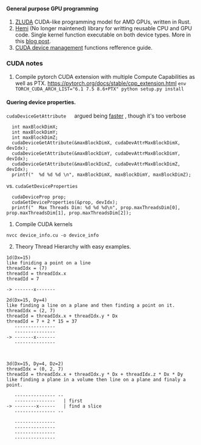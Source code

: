 #### General purpose GPU programming

1. [ZLUDA](https://github.com/vosen/ZLUDA) CUDA-like programming model for AMD GPUs, written in Rust.
2. [Hemi](https://github.com/harrism/hemi) (No longer maintened) library for writting reusable CPU and GPU code. Single kernel function executable on both device types. More in this [blog post](https://developer.nvidia.com/blog/simple-portable-parallel-c-hemi-2/).
3. [CUDA device management](https://docs.nvidia.com/cuda/cuda-runtime-api/group__CUDART__DEVICE.html) functions refference guide.



### CUDA notes

1. Compile pytorch CUDA extension with multiple Compute Capabilities as well as PTX. https://pytorch.org/docs/stable/cpp_extension.html
`env TORCH_CUDA_ARCH_LIST="6.1 7.5 8.6+PTX" python setup.py install`

#### Quering device properties.

`cudaDeviceGetAttribute   `argued being [faster](https://developer.nvidia.com/blog/cuda-pro-tip-the-fast-way-to-query-device-properties/]) , though it's  too verbose

```
  int maxBlockDimX;
  int maxBlockDimY;
  int maxBlockDimZ;
  cudaDeviceGetAttribute(&maxBlockDimX, cudaDevAttrMaxBlockDimX, devIdx);
  cudaDeviceGetAttribute(&maxBlockDimY, cudaDevAttrMaxBlockDimY, devIdx);
  cudaDeviceGetAttribute(&maxBlockDimZ, cudaDevAttrMaxBlockDimZ, devIdx);
  printf("  %d %d %d \n", maxBlockDimX, maxBlockDimY, maxBlockDimZ);
```

vs. `cudaGetDeviceProperties`

```
  cudaDeviceProp prop;
  cudaGetDeviceProperties(&prop, devIdx);
  printf("  Max Threads Dim: %d %d %d\n", prop.maxThreadsDim[0], prop.maxThreadsDim[1], prop.maxThreadsDim[2]);
```



1. Compile CUDA kernels
```
nvcc device_info.cu -o device_info
```

2. Theory
Thread Hierarchy with easy examples.
```
1d(Dx=15)
like finiding a point on a line
threadIdx = (7)
threadId = threadIdx.x
threadId = 7

-> -------x-------

2d(Dx=15, Dy=4)
like finding a line on a plane and then finding a point on it.
threadIdx = (2, 7)
threadId = threadIdx.x + threadIdx.y * Dx
threadId = 7 + 2 * 15 = 37
   ---------------
   ---------------
-> -------x-------
   ---------------



3d(Dx=15, Dy=4, Dz=2)
threadIdx = (0, 2, 7)
threadId = threadIdx.x + threadIdx.y * Dx + threadIdx.z * Dx * Dy
like finding a plane in a volume then line on a plane and finaly a point.

   --------------- --
   ---------------   | first
-> --------x------   | find a slice
   --------------- --

   ---------------
   --------------- 
   --------------- 
   --------------- 
```
